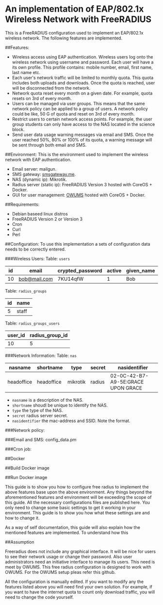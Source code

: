 # An implementation of EAP/802.1x Wireless Network with FreeRADIUS

This is a FreeRADIUS configuration used to implement an EAP/802.1x wireless network. The following features are implemented. 

##Features:
* Wireless access using EAP authentication. Wireless users log onto the wireless network using username and password. Each user will have a its own profile. This profile contains: mobile number, email, first name, last name etc.   
* Each user's network traffic will be limited to monthly quota. This quota includes both uploads and downloads. Once the quota is reached, user will be disconnected from the network. 
* Network quota reset every month on a given date. For example, quota resets on 3rd of every month. 
* Users can be managed via user groups. This means that the same network policy can be applied to a group of users. A network policy could be like, 50 G of quota and reset on 3rd of every month.
* Restrict users to certain network access points. For example, the user group students can only have access to the NAS located in the science block. 
* Send user data usage warning messages via email and SMS. Once the user reached 50%, 80% or 100% of its quota, a warning message will be sent through both email and SMS.

##Environment: 
This is the environment used to implement the wireless network with EAP authentication. 
* Email server:  mailgun.
* SMS gateway: [smsgateway.me](smsgateway.me). 
* NAS (dynamic ip): Mikrotik.
* Radius server (static ip): FreeRADIUS Version 3 hosted with CoreOS + Docker.
* GUI for user management: [OWUMS](https://github.com/openwisp/OpenWISP-User-Management-System/wiki) hosted with CoreOS + Docker.

##Requirements:
* Debian baseed linux distros
* FreeRADIUS Version 2 or Version 3
* Cron
* Curl
* Perl

##Configuration:
To use this implementation a sets of configuration data needs to be correctly entered. 

###Wireless Users:
Table: `users`

id | email       | crypted_password | active | given_name | surname | username| mobile_suffix|sentmail|
---|-------------| -----------------|--------|------------|---------|---------|--------------|--------|
10 | bob@mail.com| 7KU14qfW         | 1      | Bob        | Jones   | bob     | 0413129133   | 0      |

Table: `radius_groups`

id | name | 
---|------|
5  | staff|

Table: `radius_groups_users`

user_id	| radius_group_id|
--------|----------------|
10      | 5              |

###Network Information:
Table: `nas`

nasname	   | shortname	| type	   | secret |	nasidentifier	                    |
-----------|------------|----------|--------|-----------------------------------|
headoffice | headoffice	| mikrotik |radius	| 02-0C-42-B7-A9-5E:GRACE UPON GRACE|

* `nasname` is a description of the NAS.
* `shortname` shoudl be unique to identify the NAS.
*  `type` the type of the NAS.
*  `secret` radius server secret.
*  `nasidentifier` the mac-address and SSID. Note the format. 

###Network policy:

###Email and SMS:
config_data.pm

###Cron job:

##Docker 

##Build Docker image

##Run Docker image


This guide is to show you how to configure free radius to implement the above features base upon the above environment. Any things beyond the aforementioned features and environment will be exceeding the scope of this guide. All the necessary configurations files are published here. You only need to change some basic settings to get it working in your environment. This guide is to show you how what these settings are and how to change it.

As a way of self documentation, this guide will also explain how the mentioned features are implemented. To understand how this

##Assumption


Freeradius does not include any graphical interface. It will be nice for users to see their network usage or change their password. Also user administrators need an initiative interface to manage its users. This need is meet by OWUMS. This free radius configuration is designed to work with OWUMS. For the OWUMS setup pleas refer this github. 

All the configuration is manually edited. If you want to modify any the features listed above you will need find your own solution. For example, if you want to have the internet quota to count only download traffic, you will need to change the code yourself. 

